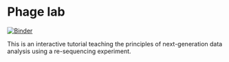 # Phage lab

[![Binder](http://mybinder.org/badge.svg)](http://mybinder.org:/repo/mikheyev/phage-lab)

This is an interactive tutorial teaching the principles of next-generation data analysis using a re-sequencing experiment.